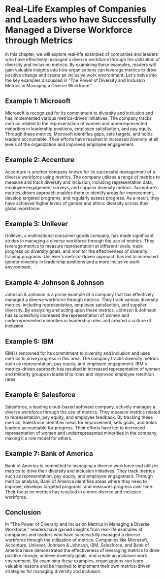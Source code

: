 Real-Life Examples of Companies and Leaders who have Successfully Managed a Diverse Workforce through Metrics
========================================================================================================================

In this chapter, we will explore real-life examples of companies and leaders who have effectively managed a diverse workforce through the utilization of diversity and inclusion metrics. By examining these examples, readers will gain valuable insights into how organizations can leverage metrics to drive positive change and create an inclusive work environment. Let's delve into the key examples discussed in "The Power of Diversity and Inclusion Metrics in Managing a Diverse Workforce."

Example 1: Microsoft
--------------------

Microsoft is recognized for its commitment to diversity and inclusion and has implemented various metrics-driven initiatives. The company tracks metrics related to the representation of women and underrepresented minorities in leadership positions, employee satisfaction, and pay equity. Through these metrics, Microsoft identifies gaps, sets targets, and holds leaders accountable. Their efforts have resulted in increased diversity at all levels of the organization and improved employee engagement.

Example 2: Accenture
--------------------

Accenture is another company known for its successful management of a diverse workforce using metrics. The company utilizes a range of metrics to measure and track diversity and inclusion, including representation data, employee engagement surveys, and supplier diversity metrics. Accenture's metrics-driven approach enables them to identify areas for improvement, develop targeted programs, and regularly assess progress. As a result, they have achieved higher levels of gender and ethnic diversity across their global workforce.

Example 3: Unilever
-------------------

Unilever, a multinational consumer goods company, has made significant strides in managing a diverse workforce through the use of metrics. They leverage metrics to measure representation at different levels, track progress on diversity goals, and monitor the effectiveness of diversity training programs. Unilever's metrics-driven approach has led to increased gender diversity in leadership positions and a more inclusive work environment.

Example 4: Johnson \& Johnson
-----------------------------

Johnson \& Johnson is a prime example of a company that has effectively managed a diverse workforce through metrics. They track various diversity metrics, including representation, employee satisfaction, and supplier diversity. By analyzing and acting upon these metrics, Johnson \& Johnson has successfully increased the representation of women and underrepresented minorities in leadership roles and created a culture of inclusion.

Example 5: IBM
--------------

IBM is renowned for its commitment to diversity and inclusion and uses metrics to drive progress in this area. The company tracks diversity metrics such as representation, pay equity, and employee engagement. IBM's metrics-driven approach has resulted in increased representation of women and minority groups in leadership roles and improved employee retention rates.

Example 6: Salesforce
---------------------

Salesforce, a leading cloud-based software company, actively manages a diverse workforce through the use of metrics. They measure metrics related to representation, pay equity, and employee feedback. By tracking these metrics, Salesforce identifies areas for improvement, sets goals, and holds leaders accountable for progress. Their efforts have led to increased representation of women and underrepresented minorities in the company, making it a role model for others.

Example 7: Bank of America
--------------------------

Bank of America is committed to managing a diverse workforce and utilizes metrics to drive their diversity and inclusion initiatives. They track metrics such as representation, pay equity, and employee engagement. Through metrics analysis, Bank of America identifies areas where they need to improve, develops targeted programs, and measures progress over time. Their focus on metrics has resulted in a more diverse and inclusive workforce.

Conclusion
----------

In "The Power of Diversity and Inclusion Metrics in Managing a Diverse Workforce," readers have gained insights from real-life examples of companies and leaders who have successfully managed a diverse workforce through the utilization of metrics. Companies like Microsoft, Accenture, Unilever, Johnson \& Johnson, IBM, Salesforce, and Bank of America have demonstrated the effectiveness of leveraging metrics to drive positive change, achieve diversity goals, and create an inclusive work environment. By examining these examples, organizations can learn valuable lessons and be inspired to implement their own metrics-driven strategies for managing diversity and inclusion.
